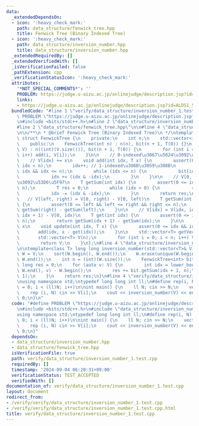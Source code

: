 ```yaml
---
data:
  _extendedDependsOn:
  - icon: ':heavy_check_mark:'
    path: data_structure/fenwick_tree.hpp
    title: Fenwick Tree (Binary Indexed Tree)
  - icon: ':heavy_check_mark:'
    path: data_structure/inversion_number.hpp
    title: data_structure/inversion_number.hpp
  _extendedRequiredBy: []
  _extendedVerifiedWith: []
  _isVerificationFailed: false
  _pathExtension: cpp
  _verificationStatusIcon: ':heavy_check_mark:'
  attributes:
    '*NOT_SPECIAL_COMMENTS*': ''
    PROBLEM: https://judge.u-aizu.ac.jp/onlinejudge/description.jsp?id=ALDS1_5_D
    links:
    - https://judge.u-aizu.ac.jp/onlinejudge/description.jsp?id=ALDS1_5_D
  bundledCode: "#line 1 \"verify/data_structure/inversion_number_1.test.cpp\"\n#define\
    \ PROBLEM \"https://judge.u-aizu.ac.jp/onlinejudge/description.jsp?id=ALDS1_5_D\"\
    \n#include <bits/stdc++.h>\n#line 2 \"data_structure/inversion_number.hpp\"\n\n\
    #line 2 \"data_structure/fenwick_tree.hpp\"\n\n#line 4 \"data_structure/fenwick_tree.hpp\"\
    \n\n/**\n * @brief Fenwick Tree (Binary Indexed Tree)\n */\ntemplate<class T>\
    \ struct FenwickTree {\n    private:\n    int n;\n    std::vector<int> bit;\n\n\
    \    public:\n    FenwickTree(int n) : n(n), bit(n + 1, T(0)) {}\n    FenwickTree(std::vector<T>&\
    \ V) : n((int)(V.size())), bit(n + 1, T(0)) {\n        for (int i = 0; i < n;\
    \ i++) add(i, V[i]);\n    }\n\n    // 0-indexed\u3067\u5024\u3092\u8FFD\u52A0\n\
    \    // V[idx] += x\n    void add(int idx, T x) {\n        assert(0 <= idx &&\
    \ idx < n);\n        idx++; // 1-indexed\u306B\u3059\u308B\n        assert(1 <=\
    \ idx && idx <= n);\n        while (idx <= n) {\n            bit[idx] += x;\n\
    \            idx += (idx & -idx);\n        }\n    }\n\n    // V[0, idx)\u306E\u548C\
    \u3092\u53D6\u5F97\n    T getSum(int idx) {\n        assert(0 <= idx && idx <=\
    \ n);\n        T res = 0;\n        while (idx > 0) {\n            res += bit[idx];\n\
    \            idx -= (idx & -idx);\n        }\n        return res;\n    }\n\n \
    \   // V[left, right) = V[0, right) - V[0, left)\n    T getSum(int left, int right)\
    \ {\n        assert(0 <= left && left <= right && right <= n);\n        return\
    \ getSum(right) - getSum(left);\n    }\n\n    // V[idx] = V[idx, idx + 1) = V[0,\
    \ idx + 1) - V[0, idx)\n    T get(int idx) {\n        assert(0 <= idx && idx <\
    \ n);\n        return getSum(idx + 1) - getSum(idx);\n    }\n\n    // V[idx] =\
    \ x\n    void update(int idx, T x) {\n        assert(0 <= idx && idx < n);\n \
    \       add(idx, x - get(idx));\n    }\n\n    std::vector<T> getVector() {\n \
    \       std::vector<T> V(n);\n        for (int i = 0; i < n; i++) V[i] = get(i);\n\
    \        return V;\n    }\n};\n#line 4 \"data_structure/inversion_number.hpp\"\
    \n\ntemplate<class T> long long inversion_number(std::vector<T>& V) {\n    std::vector<T>\
    \ W = V;\n    sort(W.begin(), W.end());\n    W.erase(unique(W.begin(), W.end()),\
    \ W.end());\n    int n = (int)(W.size());\n    FenwickTree<int> bit(n);\n    long\
    \ long res = 0;\n    for (auto v: V) {\n        int idx = lower_bound(W.begin(),\
    \ W.end(), v) - W.begin();\n        res += bit.getSum(idx + 1, n);\n        bit.add(idx,\
    \ 1);\n    }\n    return res;\n}\n#line 4 \"verify/data_structure/inversion_number_1.test.cpp\"\
    \nusing namespace std;\ntypedef long long int ll;\n#define rep(i, N) for(ll i\
    \ = 0; i < (ll)N; i++)\n\nint main() {\n    ll N; cin >> N;\n    vector<ll> V(N);\n\
    \    rep (i, N) cin >> V[i];\n    cout << inversion_number(V) << endl;\n    return\
    \ 0;\n}\n"
  code: "#define PROBLEM \"https://judge.u-aizu.ac.jp/onlinejudge/description.jsp?id=ALDS1_5_D\"\
    \n#include <bits/stdc++.h>\n#include \"data_structure/inversion_number.hpp\"\n\
    using namespace std;\ntypedef long long int ll;\n#define rep(i, N) for(ll i =\
    \ 0; i < (ll)N; i++)\n\nint main() {\n    ll N; cin >> N;\n    vector<ll> V(N);\n\
    \    rep (i, N) cin >> V[i];\n    cout << inversion_number(V) << endl;\n    return\
    \ 0;\n}"
  dependsOn:
  - data_structure/inversion_number.hpp
  - data_structure/fenwick_tree.hpp
  isVerificationFile: true
  path: verify/data_structure/inversion_number_1.test.cpp
  requiredBy: []
  timestamp: '2024-09-04 06:20:31+09:00'
  verificationStatus: TEST_ACCEPTED
  verifiedWith: []
documentation_of: verify/data_structure/inversion_number_1.test.cpp
layout: document
redirect_from:
- /verify/verify/data_structure/inversion_number_1.test.cpp
- /verify/verify/data_structure/inversion_number_1.test.cpp.html
title: verify/data_structure/inversion_number_1.test.cpp
---
```

